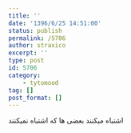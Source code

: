 ```yaml
---
title: ''
date: '1396/6/25 14:51:00'
status: publish
permalink: /5706
author: straxico
excerpt: ''
type: post
id: 5706
category:
    - tytomood
tag: []
post_format: []
---
```

اشتباه میکنند بعضی ها که اشتباه نمیکنند